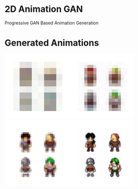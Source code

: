 # 2D Animation GAN
 Progressive GAN Based Animation Generation
 
# Generated Animations
 
 <img src="assets/generated_4.gif" width="210" height="210"/><img src="assets/generated_8.gif" width="210" height="210"/><img src="assets/generated_16.gif" width="210" height="210"/><img src="assets/generated_32.gif" width="210" height="210"/>

